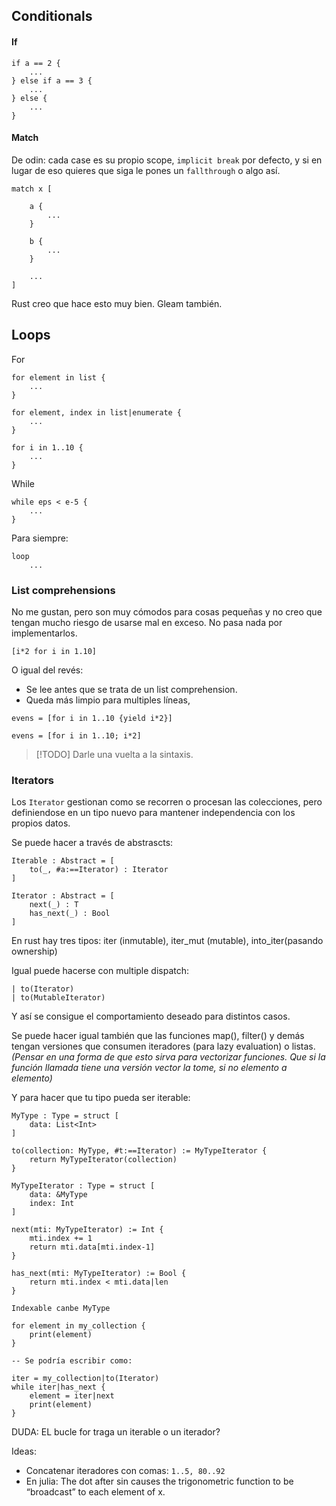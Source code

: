 ## Conditionals

#### If

```
if a == 2 {
	...
} else if a == 3 {
	...
} else {
	...
}
```

#### Match

De odin: cada case es su propio scope, `implicit break` por defecto, y si en lugar de eso quieres que siga le pones un `fallthrough` o algo así.

```
match x [

	a {
		...
	}

	b {
		...
	}

	...
]
```

Rust creo que hace esto muy bien.
Gleam también.


## Loops

For

```plaintext
for element in list {
    ...
}

for element, index in list|enumerate {
	...
}

for i in 1..10 {
    ...
}
```

While

```plaintext
while eps < e-5 {
    ...
}
```

Para siempre:

```plaintext
loop
    ...
```


### List comprehensions

No me gustan, pero son muy cómodos para cosas pequeñas y no creo que tengan mucho riesgo de usarse mal en exceso. No pasa nada por implementarlos.

```
[i*2 for i in 1.10]
```

O igual del revés:
- Se lee antes que se trata de un list comprehension.
- Queda más limpio para multiples líneas,

```
evens = [for i in 1..10 {yield i*2}]

evens = [for i in 1..10; i*2]
```

>[!TODO] Darle una vuelta a la sintaxis.

### Iterators

Los `Iterator` gestionan como se recorren o procesan las colecciones, pero definiendose en un tipo nuevo para mantener independencia con los propios datos.

Se puede hacer a través de abstrascts:

```
Iterable : Abstract = [
    to(_, #a:==Iterator) : Iterator
]

Iterator : Abstract = [
    next(_) : T
    has_next(_) : Bool
]
```


En rust hay tres tipos: iter (inmutable), iter_mut (mutable), into_iter(pasando ownership)

Igual puede hacerse con multiple dispatch:

```
| to(Iterator)
| to(MutableIterator)
```

Y así se consigue el comportamiento deseado para distintos casos.


Se puede hacer igual también que las funciones map(), filter() y demás tengan versiones que consumen iteradores (para lazy evaluation) o listas.
_(Pensar en una forma de que esto sirva para vectorizar funciones. Que si la función llamada tiene una versión vector la tome, si no elemento a elemento)_


Y para hacer que tu tipo pueda ser iterable:

```
MyType : Type = struct [
    data: List<Int>
]

to(collection: MyType, #t:==Iterator) := MyTypeIterator {
    return MyTypeIterator(collection)
}

MyTypeIterator : Type = struct [
    data: &MyType
    index: Int
]

next(mti: MyTypeIterator) := Int {
    mti.index += 1
    return mti.data[mti.index-1]
}

has_next(mti: MyTypeIterator) := Bool {
    return mti.index < mti.data|len
}

Indexable canbe MyType
```


```
for element in my_collection {
    print(element)
}

-- Se podría escribir como:

iter = my_collection|to(Iterator)
while iter|has_next {
    element = iter|next
    print(element)
}
```

DUDA: EL bucle for traga un iterable o un iterador?

Ideas:
- Concatenar iteradores con comas: `1..5, 80..92`
- En julia: The dot after sin causes the trigonometric function to be “broadcast” to each element of x.


